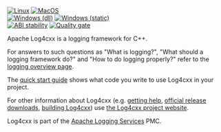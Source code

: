 <!--
 Licensed to the Apache Software Foundation (ASF) under one or more
 contributor license agreements.  See the NOTICE file distributed with
 this work for additional information regarding copyright ownership.
 The ASF licenses this file to You under the Apache License, Version 2.0
 (the "License"); you may not use this file except in compliance with
 the License.  You may obtain a copy of the License at

	http://www.apache.org/licenses/LICENSE-2.0

 Unless required by applicable law or agreed to in writing, software
 distributed under the License is distributed on an "AS IS" BASIS,
 WITHOUT WARRANTIES OR CONDITIONS OF ANY KIND, either express or implied.
 See the License for the specific language governing permissions and
 limitations under the License.
-->

[![Linux](https://github.com/apache/logging-log4cxx/actions/workflows/log4cxx-ubuntu.yml/badge.svg)](https://github.com/apache/logging-log4cxx/actions/workflows/log4cxx-ubuntu.yml)
[![MacOS](https://github.com/apache/logging-log4cxx/actions/workflows/log4cxx-macos.yml/badge.svg)](https://github.com/apache/logging-log4cxx/actions/workflows/log4cxx-macos.yml)
<br/>
[![Windows (dll)](https://github.com/apache/logging-log4cxx/actions/workflows/log4cxx-windows.yml/badge.svg)](https://github.com/apache/logging-log4cxx/actions/workflows/log4cxx-windows.yml)
[![Windows (static)](https://github.com/apache/logging-log4cxx/actions/workflows/log4cxx-windows-static.yml/badge.svg)](https://github.com/apache/logging-log4cxx/actions/workflows/log4cxx-windows-static.yml)
<br/>
[![ABI stability](https://github.com/apache/logging-log4cxx/actions/workflows/abi-compatibility.yml/badge.svg)](https://github.com/apache/logging-log4cxx/actions/workflows/abi-compatibility.yml)
[![Quality gate](https://github.com/apache/logging-log4cxx/actions/workflows/sonarcloud.yml/badge.svg)](https://github.com/apache/logging-log4cxx/actions/workflows/sonarcloud.yml)

Apache Log4cxx is a logging framework for C++.

For answers to such questions as "What is logging?",
"What should a logging framework do?" and
"How to do logging properly?"
refer to the [logging overview page](https://logging.apache.org/what-is-logging.html).

The [quick start guide](https://logging.apache.org/log4cxx/latest_stable/quick-start.html)
shows what code you write to use Log4cxx in your project.

For other information about Log4cxx
(e.g. [getting help](https://logging.apache.org/log4cxx/latest_stable/community.html),
[official release downloads](https://logging.apache.org/log4cxx/latest_stable/download.html),
[building Log4cxx](https://logging.apache.org/log4cxx/latest_stable/build.html)) use
[the Log4cxx project website](https://logging.apache.org/log4cxx/latest_stable).

Log4cxx is part of the [Apache Logging Services](https://logging.apache.org/) PMC.
